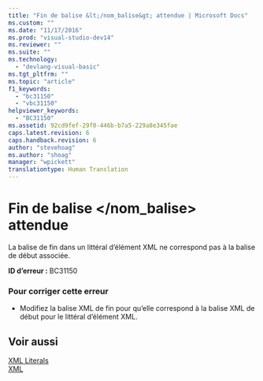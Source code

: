 ```yaml
---
title: "Fin de balise &lt;/nom_balise&gt; attendue | Microsoft Docs"
ms.custom: ""
ms.date: "11/17/2016"
ms.prod: "visual-studio-dev14"
ms.reviewer: ""
ms.suite: ""
ms.technology: 
  - "devlang-visual-basic"
ms.tgt_pltfrm: ""
ms.topic: "article"
f1_keywords: 
  - "bc31150"
  - "vbc31150"
helpviewer_keywords: 
  - "BC31150"
ms.assetid: 92cd9fef-29f0-446b-b7a5-229a8e345fae
caps.latest.revision: 6
caps.handback.revision: 6
author: "stevehoag"
ms.author: "shoag"
manager: "wpickett"
translationtype: Human Translation
---
```

# Fin de balise &lt;/nom_balise&gt; attendue
La balise de fin dans un littéral d’élément XML ne correspond pas à la balise de début associée.  
  
 **ID d’erreur :** BC31150  
  
### Pour corriger cette erreur  
  
-   Modifiez la balise XML de fin pour qu’elle correspond à la balise XML de début pour le littéral d’élément XML.  
  
## Voir aussi  
 [XML Literals](../../visual-basic/language-reference/xml-literals/index.md)   
 [XML](../../visual-basic/programming-guide/language-features/xml/index.md)